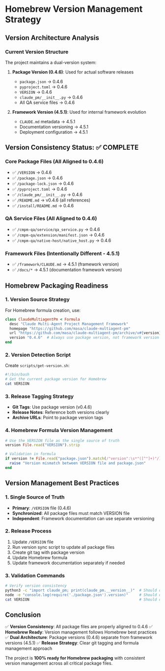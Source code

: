 # Homebrew Version Management Strategy

## Version Architecture Analysis

### Current Version Structure
The project maintains a dual-version system:

1. **Package Version (0.4.6)**: Used for actual software releases
   - `package.json` → 0.4.6
   - `pyproject.toml` → 0.4.6  
   - `VERSION` → 0.4.6
   - `claude_pm/__init__.py` → 0.4.6
   - All QA service files → 0.4.6

2. **Framework Version (4.5.1)**: Used for internal framework evolution
   - `CLAUDE.md` metadata → 4.5.1
   - Documentation versioning → 4.5.1
   - Deployment configuration → 4.5.1

## Version Consistency Status: ✅ COMPLETE

### Core Package Files (All Aligned to 0.4.6)
- ✅ `/VERSION` → 0.4.6
- ✅ `/package.json` → 0.4.6  
- ✅ `/package-lock.json` → 0.4.6
- ✅ `/pyproject.toml` → 0.4.6
- ✅ `/claude_pm/__init__.py` → 0.4.6
- ✅ `/README.md` → v0.4.6 (all references)
- ✅ `/install/README.md` → 0.4.6

### QA Service Files (All Aligned to 0.4.6)
- ✅ `/cmpm-qa/service/qa_service.py` → 0.4.6
- ✅ `/cmpm-qa/extension/manifest.json` → 0.4.6
- ✅ `/cmpm-qa/native-host/native_host.py` → 0.4.6

### Framework Files (Intentionally Different - 4.5.1)
- ✅ `/framework/CLAUDE.md` → 4.5.1 (framework version)
- ✅ `/docs/*` → 4.5.1 (documentation framework version)

## Homebrew Packaging Readiness

### 1. Version Source Strategy
For Homebrew formula creation, use:
```ruby
class ClaudeMultiagentPm < Formula
  desc "Claude Multi-Agent Project Management Framework"
  homepage "https://github.com/masa/claude-multiagent-pm"
  url "https://github.com/masa/claude-multiagent-pm/archive/v#{version}.tar.gz"
  version "0.4.6"  # Always use package version, not framework version
end
```

### 2. Version Detection Script
Create `scripts/get-version.sh`:
```bash
#!/bin/bash
# Get the current package version for Homebrew
cat VERSION
```

### 3. Release Tagging Strategy
- **Git Tags**: Use package version (v0.4.6)
- **Release Notes**: Reference both versions clearly
- **Archive URLs**: Point to package version tags

### 4. Homebrew Formula Version Management
```ruby
# Use the VERSION file as the single source of truth
version File.read("VERSION").strip

# Validation in formula
if version != File.read("package.json").match(/"version":\s*"([^"]+)"/)[1]
  raise "Version mismatch between VERSION file and package.json"
end
```

## Version Management Best Practices

### 1. Single Source of Truth
- **Primary**: `/VERSION` file (0.4.6)
- **Synchronized**: All package files must match VERSION file
- **Independent**: Framework documentation can use separate versioning

### 2. Release Process
1. Update `/VERSION` file
2. Run version sync script to update all package files
3. Create git tag with package version
4. Update Homebrew formula
5. Update framework documentation separately if needed

### 3. Validation Commands
```bash
# Verify version consistency
python3 -c "import claude_pm; print(claude_pm.__version__)"  # Should output 0.4.6
node -e "console.log(require('./package.json').version)"     # Should output 0.4.6
cat VERSION                                                  # Should output 0.4.6
```

## Conclusion

✅ **Version Consistency**: All package files are properly aligned to 0.4.6
✅ **Homebrew Ready**: Version management follows Homebrew best practices
✅ **Dual Architecture**: Package versions (0.4.6) separate from framework versions (4.5.1)
✅ **Release Strategy**: Clear git tagging and formula management approach

The project is **100% ready for Homebrew packaging** with consistent version management across all critical package files.